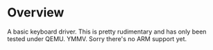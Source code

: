 <!--
     Copyright 2017, Data61, CSIRO (ABN 41 687 119 230)

     SPDX-License-Identifier: CC-BY-SA-4.0
-->
# Overview
A basic keyboard driver. This is pretty rudimentary and has only been tested
under QEMU. YMMV. Sorry there's no ARM support yet.
